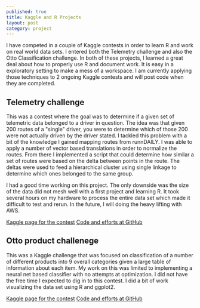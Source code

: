 ```yaml
---
published: true
title: Kaggle and R Projects
layout: post
category: project
---
```


I have competed in a couple of Kaggle contests in order to learn R and work on real world data sets.  I entered both the Telemetry challenge and also the Otto Classification challenge.  In both of these projects, I learned a great deal about how to properly use R and document work.  It is easy in a exploratory setting to make a mess of a workspace.  I am currently applying those techniques to 2 ongoing Kaggle contests and will post code when they are completed.

## Telemetry challenge
This was a contest where the goal was to determine if a given set of telemetric data belonged to a driver in question.  The idea was that given 200 routes of a "single" driver, you were to determine which of those 200 were not actually driven by the driver stated.  I tackled this problem with a bit of the knowledge I gained mapping routes from runnDAILY.  I was able to apply a number of vector based translations in order to normalize the routes.  From there I implemented a script that could determine how similar a set of routes were based on the delta between points in the route.  The deltas were used to feed a hierarchical cluster using single linkage to determine which ones belonged to the same group.

I had a good time working on this project.  The only downside was the size of the data did not mesh well with a first project and learning R.  It took several hours on my hardware to process the entire data set which made it difficult to test and rerun.  In the future, I will doing the heavy lifting with AWS.

[Kaggle page for the contest](https://www.kaggle.com/c/axa-driver-telematics-analysis)
[Code and efforts at GitHub](https://github.com/byronwall/Kaggle-AXA-contest)

## Otto product challenege
This was a Kaggle challenge that was focused on classification of a number of different products into 9 overall categories given a large table of information about each item.  My work on this was limited to implementing a neural net based classifier with no attempts at optimization.  I did not have the free time I expected to dig in to this contest.  I did a bit of work visualizing the data set using R and ggplot2.

[Kaggle page for the contest](https://www.kaggle.com/c/otto-group-product-classification-challenge)
[Code and efforts at GitHub](https://github.com/byronwall/Kaggle-Otto-Product)

